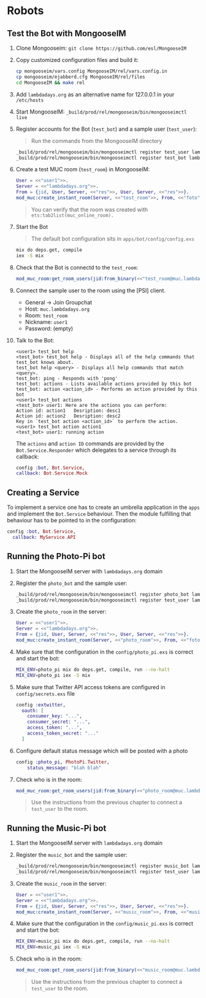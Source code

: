 # Robots

## Test the Bot with MongooseIM

1. Clone Mongooseim: `git clone https://github.com/esl/MongooseIM`
2. Copy customized configuration files and build it:

   ```bash
   cp mongooseim/vars.config MongooseIM/rel/vars.config.in
   cp mongooseim/ejabberd.cfg MongooseIM/rel/files
   cd MongooseIM && make rel
   ```
3. Add `lambdadays.org` as an alternative name for 127.0.0.1 in your `/etc/hosts`
3. Start MongooseIM: `_build/prod/rel/mongooseim/bin/mongooseimctl live`
4. Register accounts for the Bot (`test_bot`) and a sample user (`test_user`):

   > Run the commands from the MongooseIM directory

   ```bash
   _build/prod/rel/mongooseim/bin/mongooseimctl register test_user lambdadays.org test_user
   _build/prod/rel/mongooseim/bin/mongooseimctl register test_bot lambdadays.org test_bot
   ```

5. Create a test MUC room (`test_room`) in MongooseIM:
   ```erlang
   User = <<"user1">>.
   Server = <<"lambdadays.org">>.
   From = {jid, User, Server, <<"res">>, User, Server, <<"res">>}.
   mod_muc:create_instant_room(Server, <<"test_room">>, From, <<"foto">>, []).
   ```
   > You can verify that the room was created with `ets:tab2list(muc_online_room).`
6. Start the Bot
   > The default bot configuration sits in `apps/bot/config/config.exs`

   ```bash
   mix do deps.get, compile
   iex -S mix
   ```
7. Check that the Bot is connectd to the `test_room`:

   ```erlang
   mod_muc_room:get_room_users(jid:from_binary(<<"test_room@muc.lambdadays.org">>)).
   ```
8. Connect the sample user to the room using the [PSI] client.
   * General -> Join Groupchat
   * Host: `muc.lambdadays.org`
   * Room: `test_room`
   * Nickname: `user1`
   * Password: (empty)

9. Talk to the Bot:

   ```
   <user1> test_bot help
   <test_bot> test_bot help - Displays all of the help commands that test_bot knows about.
   test_bot help <query> - Displays all help commands that match <query>.
   test_bot: ping - Responds with 'pong'
   test_bot: actions - Lists available actions provided by this bot
   test_bot: action <action_id> - Performs an action provided by this bot
   <user1> test_bot actions
   <test_bot> user1: Here are the actions you can perform:
   Action id: action1	Desription: desc1
   Action id: action2	Desription: desc2
   Key in `test_bot action <action_id>` to perform the action.
   <user1> test_bot action action1
   <test_bot> user1: running action
   ```

   The `actions` and `action ID` commands are provided by the `Bot.Service.Responder`
   which delegates to a service through its callback:

   ```elixir
   config :bot, Bot.Service,
   callback: Bot.Service.Mock
   ```

## Creating a Service

To implement a service one has to create an umbrella application in the `apps` and implement
the `Bot.Service` behaviour. Then the module fulfilling that behaviour has to be pointed to
in the configuration:

```elixir
config :bot, Bot.Service,
  callback: MyService.API
```

## Running the **Photo-Pi** bot

1. Start the MongooseIM server with `lambdadays.org` domain
2. Register the `photo_bot` and the sample user:

    ```bash
   _build/prod/rel/mongooseim/bin/mongooseimctl register photo_bot lambdadays.org photo_bot
   _build/prod/rel/mongooseim/bin/mongooseimctl register test_user lambdadays.org test_user
   ```
3. Create the `photo_room` in the server:

   ```erlang
   User = <<"user1">>.
   Server = <<"lambdadays.org">>.
   From = {jid, User, Server, <<"res">>, User, Server, <<"res">>}.
   mod_muc:create_instant_room(Server, <<"photo_room">>, From, <<"foto">>, []).
   ```

4. Make sure that the configuration in the `config/photo_pi.exs` is correct and start the bot:

    ```bash
    MIX_ENV=photo_pi mix do deps.get, compile, run --no-halt
    MIX_ENV=photo_pi iex -S mix
    ```

5. Make sure that Twitter API access tokens are configured in `config/secrets.exs` file

    ```elixir
    config :extwitter,
      oauth: [
        consumer_key: "...",
        consumer_secret: "...",
        access_token: "...",
        access_token_secret: "..."
      ]
    ```

6. Configure default status message which will be posted with a photo

    ```elixir
    config :photo_pi, PhotoPi.Twitter,
        status_message: "blah blah"
    ```

7. Check who is in the room:

    ```erlang
    mod_muc_room:get_room_users(jid:from_binary(<<"photo_room@muc.lambdadays.org">>)).
    ```

    > Use the instructions from the previous chapter to connect a `test_user` to the room.

## Running the **Music-Pi** bot

1. Start the MongooseIM server with `lambdadays.org` domain
2. Register the `music_bot` and the sample user:

    ```bash
   _build/prod/rel/mongooseim/bin/mongooseimctl register music_bot lambdadays.org music_bot
   _build/prod/rel/mongooseim/bin/mongooseimctl register test_user lambdadays.org test_user
   ```
3. Create the `music_room` in the server:

   ```erlang
   User = <<"user1">>.
   Server = <<"lambdadays.org">>.
   From = {jid, User, Server, <<"res">>, User, Server, <<"res">>}.
   mod_muc:create_instant_room(Server, <<"music_room">>, From, <<"music">>, []).
   ```

4. Make sure that the configuration in the `config/music_pi.exs` is correct and start the bot:

    ```bash
    MIX_ENV=music_pi mix do deps.get, compile, run --no-halt
    MIX_ENV=music_pi iex -S mix
    ```
5. Check who is in the room:

    ```erlang
    mod_muc_room:get_room_users(jid:from_binary(<<"music_room@muc.lambdadays.org">>)).
    ```

    > Use the instructions from the previous chapter to connect a `test_user` to the room.
